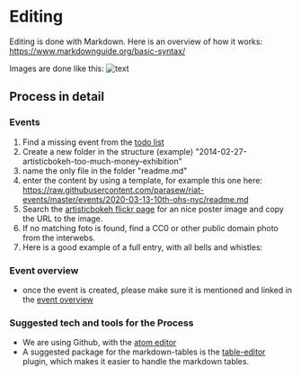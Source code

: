
# Editing

Editing is done with Markdown.
Here is an overview of how it works: https://www.markdownguide.org/basic-syntax/

Images are done like this: ![text](https://placekitten.com/200/287)


## Process in detail

### Events

1. Find a missing event from the [todo list](readme.md)
1. Create a new folder in the structure (example) "2014-02-27-artisticbokeh-too-much-money-exhibition"
1. name the only file in the folder "readme.md"
1. enter the content by using a template, for example this one here: https://raw.githubusercontent.com/parasew/riat-events/master/events/2020-03-13-10th-ohs-nyc/readme.md
1. Search the [artisticbokeh flickr page](https://www.flickr.com/photos/artisticbokeh/albums) for an nice poster image and copy the URL to the image.
1. If no matching foto is found, find a CC0 or other public domain photo from the interwebs.
1. Here is a good example of a full entry, with all bells and whistles:

### Event overview

* once the event is created, please make sure it is mentioned and linked in the [event overview](https://github.com/parasew/riat-events/tree/master/archive)

### Suggested tech and tools for the Process

* We are using Github, with the [atom editor](https://atom.io)
* A suggested package for the markdown-tables is the [table-editor](https://atom.io/packages/table-editor) plugin, which makes it easier to handle the markdown tables.
